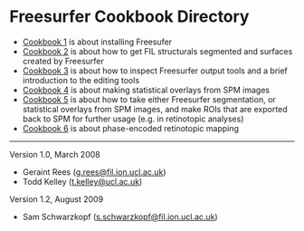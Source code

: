 # Freesurfer Cookbook Directory

-   [Cookbook 1](Cookbook_1.md)	is about installing Freesufer
-   [Cookbook 2](Cookbook_2.md) 	is about how to get FIL structurals segmented and surfaces created by Freesurfer
-   [Cookbook 3](Cookbook_3.md)	is about how to inspect Freesurfer output tools and a brief introduction to the editing tools
-   [Cookbook 4](Cookbook_4.md)	is about making statistical overlays from SPM images
-   [Cookbook 5](Cookbook_5.md)	is about how to take either Freesurfer segmentation, or statistical overlays from SPM images, and make ROIs that are exported back to SPM for further usage (e.g. in retinotopic analyses)
-   [Cookbook 6](Cookbook_6.md) is about phase-encoded retinotopic mapping

___

Version 1.0, March 2008
-   Geraint Rees (g.rees@fil.ion.ucl.ac.uk)
-   Todd Kelley (t.kelley@ucl.ac.uk)

Version 1.2, August 2009
-   Sam Schwarzkopf (s.schwarzkopf@fil.ion.ucl.ac.uk)
